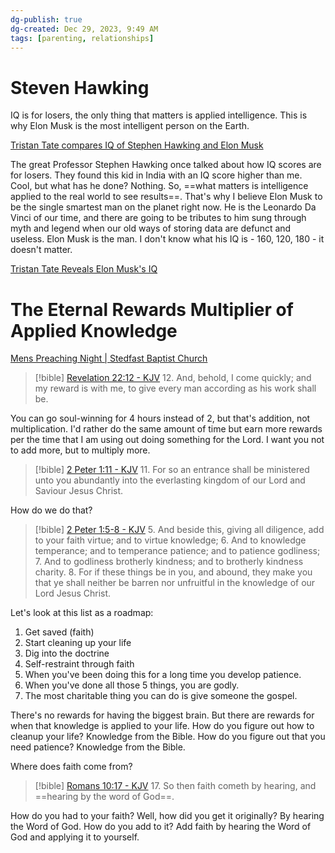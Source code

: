 ```yaml
---
dg-publish: true
dg-created: Dec 29, 2023, 9:49 AM
tags: [parenting, relationships]
---
```


# Steven Hawking

IQ is for losers, the only thing that matters is applied intelligence. This is why Elon Musk is the most intelligent person on the Earth.

[Tristan Tate compares IQ of Stephen Hawking and Elon Musk](https://www.youtube.com/shorts/ucXyV20uwxs)

The great Professor Stephen Hawking once talked about how IQ scores are for losers. They found this kid in India with an IQ score higher than me. Cool, but what has he done? Nothing. So, ==what matters is intelligence applied to the real world to see results==. That's why I believe Elon Musk to be the single smartest man on the planet right now. He is the Leonardo Da Vinci of our time, and there are going to be tributes to him sung through myth and legend when our old ways of storing data are defunct and useless. Elon Musk is the man. I don't know what his IQ is - 160, 120, 180 - it doesn't matter.

[Tristan Tate Reveals Elon Musk's IQ](https://www.youtube.com/shorts/DG5a_tP8T1c)
# The Eternal Rewards Multiplier of Applied Knowledge

[Mens Preaching Night | Stedfast Baptist Church](https://rumble.com/v44f625-mens-preaching-night-stedfast-baptist-church.html?start=6279)

> [!bible] [Revelation 22:12 - KJV](https://bible-api.com/Revelation+22:12?translation=kjv)
> 12. And, behold, I come quickly; and my reward
is with me, to give every man according as his work shall be.


You can go soul-winning for 4 hours instead of 2, but that's addition, not multiplication. I'd rather do the same amount of time but earn more rewards per the time that I am using out doing something for the Lord. I want you not to add more, but to multiply more.

> [!bible] [2 Peter 1:11 - KJV](https://bible-api.com/2+Peter+1:11?translation=kjv)
> 11. For so an entrance shall be ministered unto you abundantly into the everlasting kingdom of our Lord and Saviour Jesus Christ.

How do we do that?

> [!bible] [2 Peter 1:5-8 - KJV](https://bible-api.com/2+Peter+1:5-8?translation=kjv)
> 5. And beside this, giving all diligence, add to your faith virtue; and to virtue knowledge;
> 6. And to knowledge temperance; and to temperance patience; and to patience godliness;
> 7. And to godliness brotherly kindness; and to brotherly kindness charity.
> 8. For if these things be in you, and abound, they make you that ye shall neither be barren nor unfruitful in the knowledge of our Lord Jesus Christ.

Let's look at this list as a roadmap:
1. Get saved (faith)
2. Start cleaning up your life
3. Dig into the doctrine
4. Self-restraint through faith
5. When you've been doing this for a long time you develop patience.
6. When you've done all those 5 things, you are godly.
7. The most charitable thing you can do is give someone the gospel. 

There's no rewards for having the biggest brain. But there are rewards for when that knowledge is applied to your life. How do you figure out how to cleanup your life? Knowledge from the Bible. How do you figure out that you need patience? Knowledge from the Bible. 

Where does faith come from?

> [!bible] [Romans 10:17 - KJV](https://bible-api.com/Romans+10:17?translation=kjv)
> 17. So then faith cometh by hearing, and ==hearing by the word of God==.

How do you had to your faith? Well, how did you get it originally? By hearing the Word of God. How do you add to it? Add faith by hearing the Word of God and applying it to yourself. 
